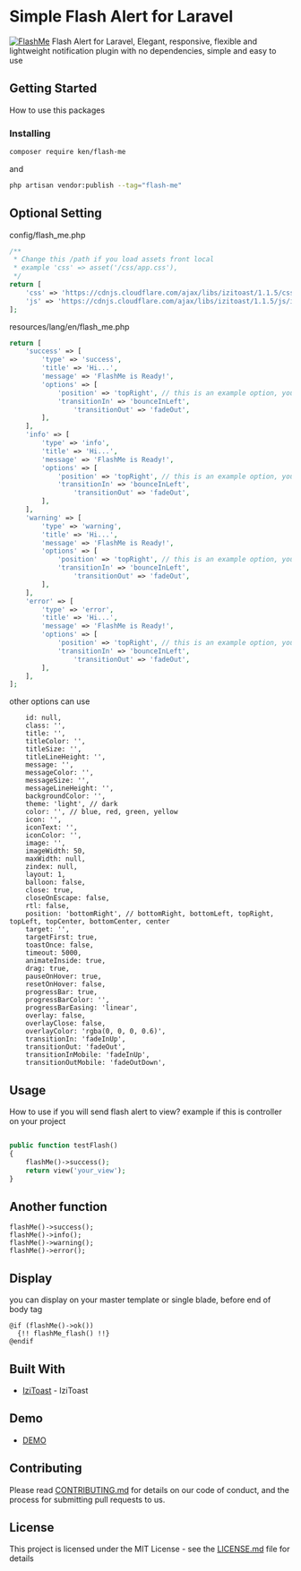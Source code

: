 # Simple Flash Alert for Laravel
[![FlashMe](https://s1.postimg.org/5xuztfxqfj/flash-me.png)](https://postimg.org/image/7bhixh8sgb/)
Flash Alert for Laravel, Elegant, responsive, flexible and lightweight notification plugin with no dependencies, simple and easy to use

## Getting Started

How to use this packages

### Installing

```bash
composer require ken/flash-me
```

and 

```bash
php artisan vendor:publish --tag="flash-me"
```

## Optional Setting

config/flash_me.php

```php
/**
 * Change this /path if you load assets front local
 * example 'css' => asset('/css/app.css'),
 */
return [
	'css' => 'https://cdnjs.cloudflare.com/ajax/libs/izitoast/1.1.5/css/iziToast.min.css',
	'js' => 'https://cdnjs.cloudflare.com/ajax/libs/izitoast/1.1.5/js/iziToast.min.js',
];
```

resources/lang/en/flash_me.php 

```php
return [
	'success' => [
		'type' => 'success',
		'title' => 'Hi...',
		'message' => 'FlashMe is Ready!',
		'options' => [
			'position' => 'topRight', // this is an example option, you can add another option
			'transitionIn' => 'bounceInLeft',
    			'transitionOut' => 'fadeOut',
		],
	],
	'info' => [
		'type' => 'info',
		'title' => 'Hi...',
		'message' => 'FlashMe is Ready!',
		'options' => [
			'position' => 'topRight', // this is an example option, you can add another option
			'transitionIn' => 'bounceInLeft',
    			'transitionOut' => 'fadeOut',
		],
	],
	'warning' => [
		'type' => 'warning',
		'title' => 'Hi...',
		'message' => 'FlashMe is Ready!',
		'options' => [
			'position' => 'topRight', // this is an example option, you can add another option
			'transitionIn' => 'bounceInLeft',
    			'transitionOut' => 'fadeOut',
		],
	],
	'error' => [
		'type' => 'error',
		'title' => 'Hi...',
		'message' => 'FlashMe is Ready!',
		'options' => [
			'position' => 'topRight', // this is an example option, you can add another option
			'transitionIn' => 'bounceInLeft',
    			'transitionOut' => 'fadeOut',
		],
	],
];
```

other options can use 

```
	id: null, 
	class: '',
	title: '',
	titleColor: '',
	titleSize: '',
	titleLineHeight: '',
	message: '',
	messageColor: '',
	messageSize: '',
	messageLineHeight: '',
	backgroundColor: '',
	theme: 'light', // dark
	color: '', // blue, red, green, yellow
	icon: '',
	iconText: '',
	iconColor: '',
	image: '',
	imageWidth: 50,
	maxWidth: null,
	zindex: null,
	layout: 1,
	balloon: false,
	close: true,
	closeOnEscape: false,
	rtl: false,
	position: 'bottomRight', // bottomRight, bottomLeft, topRight, topLeft, topCenter, bottomCenter, center
	target: '',
	targetFirst: true,
	toastOnce: false,
	timeout: 5000,
	animateInside: true,
	drag: true,
	pauseOnHover: true,
	resetOnHover: false,
	progressBar: true,
	progressBarColor: '',
	progressBarEasing: 'linear',
	overlay: false,
	overlayClose: false,
	overlayColor: 'rgba(0, 0, 0, 0.6)',
	transitionIn: 'fadeInUp',
	transitionOut: 'fadeOut',
	transitionInMobile: 'fadeInUp',
	transitionOutMobile: 'fadeOutDown',
```

## Usage

How to use if you will send flash alert to view?
example if this is controller on your project

```php

public function testFlash()
{
	flashMe()->success();
	return view('your_view');
}
```

## Another function 

```
flashMe()->success();
flashMe()->info();
flashMe()->warning();
flashMe()->error();
```

## Display

you can display on your master template or single blade, before end of body tag

```
@if (flashMe()->ok())
  {!! flashMe_flash() !!}
@endif
```

## Built With

* [IziToast](http://izitoast.marcelodolce.com/) - IziToast

## Demo

* [DEMO](http://izitoast.marcelodolce.com/)

## Contributing

Please read [CONTRIBUTING.md]() for details on our code of conduct, and the process for submitting pull requests to us.

## License

This project is licensed under the MIT License - see the [LICENSE.md]() file for details